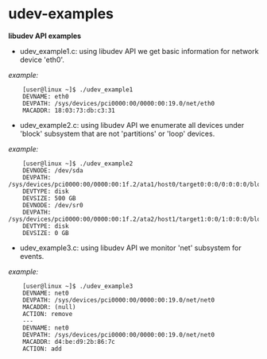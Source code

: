 udev-examples
=============

**libudev API examples**

* udev_example1.c:
using libudev API we get basic information for network device 'eth0'.


*example:*

        [user@linux ~]$ ./udev_example1
        DEVNAME: eth0
        DEVPATH: /sys/devices/pci0000:00/0000:00:19.0/net/eth0
        MACADDR: 18:03:73:db:c3:31


* udev_example2.c:
using libudev API we enumerate all devices under 'block' subsystem that are not 'partitions' or 'loop' devices.

*example:*

        [user@linux ~]$ ./udev_example2
        DEVNODE: /dev/sda
        DEVPATH: /sys/devices/pci0000:00/0000:00:1f.2/ata1/host0/target0:0:0/0:0:0:0/block/sda
        DEVTYPE: disk
        DEVSIZE: 500 GB
        DEVNODE: /dev/sr0
        DEVPATH: /sys/devices/pci0000:00/0000:00:1f.2/ata2/host1/target1:0:0/1:0:0:0/block/sr0
        DEVTYPE: disk
        DEVSIZE: 0 GB


* udev_example3.c:
using libudev API we monitor 'net' subsystem for events.

*example:*

        [user@linux ~]$ ./udev_example3
        DEVNAME: net0
        DEVPATH: /sys/devices/pci0000:00/0000:00:19.0/net/net0
        MACADDR: (null)
        ACTION: remove
        ---
        DEVNAME: net0
        DEVPATH: /sys/devices/pci0000:00/0000:00:19.0/net/net0
        MACADDR: d4:be:d9:2b:86:7c
        ACTION: add
